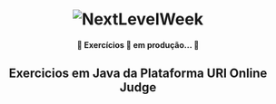 <h1 align="center">
    <img alt="NextLevelWeek" title="#NextLevelWeek" src="https://www.urionlinejudge.com.br//judge/img/5.0/logo.130615.png?1591503281" />
</h1>
<h4 align="center"> 
	🚧 Exercícios 🚀 em produção... 🚧
</h4>
<h2 align="center">
    Exercicios em Java da Plataforma URI Online Judge
</h2>
